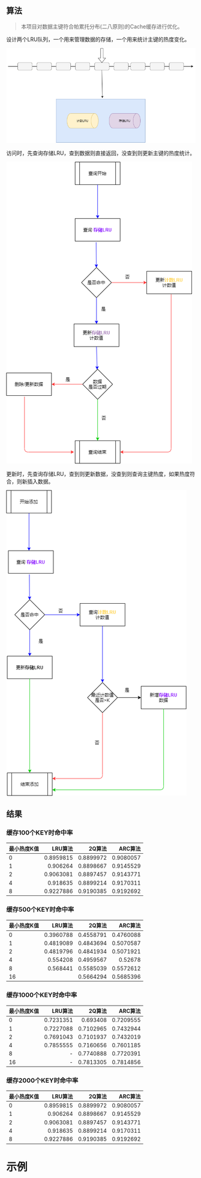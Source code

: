 ## 算法
>本项目对数据主键符合帕累托分布(二八原则)的Cache缓存进行优化。

设计两个LRU队列，一个用来管理数据的存储，一个用来统计主键的热度变化。

![avatar](https://github.com/boostlearn/go-safe-cache/raw/master/doc/safe_cache.png)

访问时，先查询存储LRU，查到数据则直接返回，没查到则更新主键的热度统计。

![avatar](https://github.com/boostlearn/go-safe-cache/raw/master/doc/safe_cache_query.png)

更新时，先查询存储LRU，查到则更新数据，没查到则查询主键热度，如果热度符合，则新插入数据。

![avatar](https://github.com/boostlearn/go-safe-cache/raw/master/doc/safe_cache_insert.png)

## 结果

### 缓存100个KEY时命中率
|最小热度K值|LRU算法|2Q算法|ARC算法|
|:----|----:|----:|----:|
|0|0.8959815|0.8899972|0.9080057|
|1|	0.906264|	0.8898667|	0.9145529|
|2|	0.9063081|	0.8897457|	0.9143771|
|4|	0.918635|	0.8899214|	0.9170311|
|8|0.9227886|	0.9190385|	0.9192692|

### 缓存500个KEY时命中率
|最小热度K值|LRU算法|2Q算法|ARC算法|
|:----|----:|----:|----:|
|0|	0.3960788|	0.4558791|	0.4760088|
|1|	0.4819089|	0.4843694|	0.5070587|
|2|	0.4819796|	0.4841934|	0.5071921|
|4|	0.554208|	0.4959567|	0.52678|
|8|	0.568441|	0.5585039|	0.5572612|
|16|		|0.5664294|	0.5685396|


### 缓存1000个KEY时命中率
|最小热度K值|LRU算法|2Q算法|ARC算法|
|:----|----:|----:|----:|
|0|	0.7231351|	0.693408|	0.7209555|
|1|	0.7227088|	0.7102965|	0.7432944|
|2|	0.7691043|	0.7101937|	0.7432019|
|4|	0.7855555|	0.7160656|	0.7601185|
|8|	-|	0.7740888|	0.7720391|
|16|	-|	0.7813305|	0.7814856|


### 缓存2000个KEY时命中率
|最小热度K值|LRU算法|2Q算法|ARC算法|
|:----|----:|----:|----:|
|0|	0.8959815|	0.8899972|	0.9080057|
|1|	0.906264|	0.8898667|	0.9145529|
|2|	0.9063081|	0.8897457|	0.9143771|
|4|	0.918635|	0.8899214|	0.9170311|
|8|	0.9227886|	0.9190385|	0.9192692|

# 示例